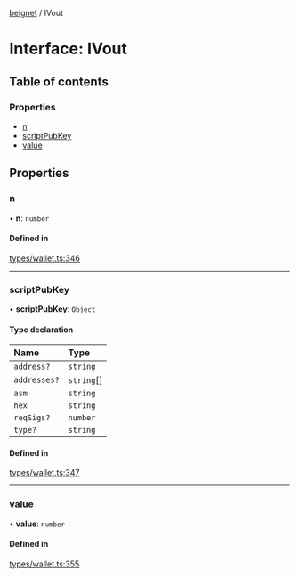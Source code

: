 [beignet](../README.md) / IVout

# Interface: IVout

## Table of contents

### Properties

- [n](IVout.md#n)
- [scriptPubKey](IVout.md#scriptpubkey)
- [value](IVout.md#value)

## Properties

### n

• **n**: `number`

#### Defined in

[types/wallet.ts:346](https://github.com/synonymdev/beignet/blob/88520f5/src/types/wallet.ts#L346)

___

### scriptPubKey

• **scriptPubKey**: `Object`

#### Type declaration

| Name | Type |
| :------ | :------ |
| `address?` | `string` |
| `addresses?` | `string`[] |
| `asm` | `string` |
| `hex` | `string` |
| `reqSigs?` | `number` |
| `type?` | `string` |

#### Defined in

[types/wallet.ts:347](https://github.com/synonymdev/beignet/blob/88520f5/src/types/wallet.ts#L347)

___

### value

• **value**: `number`

#### Defined in

[types/wallet.ts:355](https://github.com/synonymdev/beignet/blob/88520f5/src/types/wallet.ts#L355)
